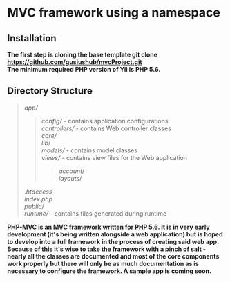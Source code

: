 MVC framework using a namespace
================================

Installation
--------------
**The first step is cloning the base template
git clone https://github.com/gusiushub/mvcProject.git** <br>
**The minimum required PHP version of Yii is PHP 5.6.**

Directory Structure
----------------------

> _app/_
>> _config/_  - contains application configurations<br>
>> _controllers/_    -    contains Web controller classes<br>
>>_core/_<br>
 >>_lib_/<br>
>>_models/_  -   contains model classes<br>
>>_views/_   -  contains view files for the Web application<br>
>>> _account_/<br>
>>> _layouts_/<br>
>>>
>._htaccess_<br>
>_index.php_<br>
>_public_/<br>
>_runtime/_  - contains files generated during runtime <br>

**PHP-MVC is an MVC framework written for PHP 5.6. It is in very early development (it's being written
 alongside a web application) but is hoped to develop into a full framework in the process of creating
  said web app. Because of this it's wise to take the framework with a pinch of salt - nearly all the
   classes are documented and most of the core components work properly but there will only be as much
    documentation as is necessary to configure the framework. A sample app is coming soon.**
